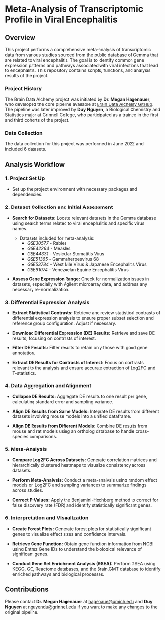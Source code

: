 # Meta-Analysis of Transcriptomic Profile in Viral Encephalitis

## Overview

This project performs a comprehensive meta-analysis of transcriptomic data from various studies sourced from the public database of Gemma that are related to viral encephalitis. The goal is to identify common gene expression patterns and pathways associated with viral infections that lead to encephalitis. This repository contains scripts, functions, and analysis results of the project.

### Project History

The Brain Data Alchemy project was initiated by **Dr. Megan Hagenauer**, who developed the core pipeline available at [Brain Data Alchemy GitHub](https://github.com/hagenaue/BrainDataAlchemy/tree/main). The pipeline was later improved by **Duy Nguyen**, a Biological Chemistry and Statistics major at Grinnell College, who participated as a trainee in the first and third cohorts of the project.

### Data Collection

The data collection for this project was performed in June 2022 and included 6 datasets.

## Analysis Workflow

### 1. Project Set Up

- Set up the project environment with necessary packages and dependencies.

### 2. Dataset Collection and Initial Assessment

- **Search for Datasets:** Locate relevant datasets in the Gemma database using search terms related to viral encephalitis and specific virus names.
  - Datasets included for meta-analysis:
    - *GSE30577* - Rabies
    - *GSE42264* - Measles
    - *GSE44331* - Vesicular Stomatitis Virus
    - *GSE51365* - Gammaherpesvirus 68
    - *GSE53784* - West Nile Virus & Japanese Encephalitis Virus
    - *GSE91074* - Venezuelan Equine Encephalitis Virus

- **Assess Gene Expression Range:** Check for normalization issues in datasets, especially with Agilent microarray data, and address any necessary re-normalization.

### 3. Differential Expression Analysis

- **Extract Statistical Contrasts:** Retrieve and review statistical contrasts of differential expression analysis to ensure proper subset selection and reference group configuration. Adjust if necessary.

- **Download Differential Expression (DE) Results:** Retrieve and save DE results, focusing on contrasts of interest.

- **Filter DE Results:** Filter results to retain only those with good gene annotation.

- **Extract DE Results for Contrasts of Interest:** Focus on contrasts relevant to the analysis and ensure accurate extraction of Log2FC and T-statistics.

### 4. Data Aggregation and Alignment

- **Collapse DE Results:** Aggregate DE results to one result per gene, calculating standard error and sampling variance.

- **Align DE Results from Same Models:** Integrate DE results from different datasets involving mouse models into a unified dataframe.

- **Align DE Results from Different Models:** Combine DE results from mouse and rat models using an ortholog database to handle cross-species comparisons.

### 5. Meta-Analysis

- **Compare Log2FC Across Datasets:** Generate correlation matrices and hierarchically clustered heatmaps to visualize consistency across datasets.

- **Perform Meta-Analysis:** Conduct a meta-analysis using random effect models on Log2FC and sampling variances to summarize findings across studies.

- **Correct P-Values:** Apply the Benjamini-Hochberg method to correct for false discovery rate (FDR) and identify statistically significant genes.

### 6. Interpretation and Visualization

- **Create Forest Plots:** Generate forest plots for statistically significant genes to visualize effect sizes and confidence intervals.

- **Retrieve Gene Function:** Obtain gene function information from NCBI using Entrez Gene IDs to understand the biological relevance of significant genes.

- **Conduct Gene Set Enrichment Analysis (GSEA):** Perform GSEA using KEGG, GO, Reactome databases, and the Brain.GMT database to identify enriched pathways and biological processes.

## Contributions

Please contact **Dr. Megan Hagenauer** at hagenaue@umich.edu and **Duy Nguyen** at nguyendu@grinnell.edu if you want to make any changes to the original pipeline.